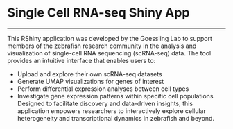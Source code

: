 # Single Cell RNA-seq Shiny App
***
This RShiny application was developed by the Goessling Lab to support members of the zebrafish research community in the analysis and visualization of single-cell RNA sequencing (scRNA-seq) data. The tool provides an intuitive interface that enables users to:
* Upload and explore their own scRNA-seq datasets
* Generate UMAP visualizations for genes of interest
* Perform differential expression analyses between cell types
* Investigate gene expression patterns within specific cell populations
Designed to facilitate discovery and data-driven insights, this application empowers researchers to interactively explore cellular heterogeneity and transcriptional dynamics in zebrafish and beyond.

